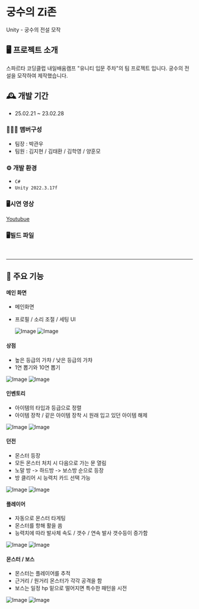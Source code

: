 # 궁수의 Zi존
Unity - 궁수의 전설 모작 


## 🖥️ 프로젝트 소개
스파르타 코딩클럽 내일배움캠프 "유니티 입문 주차"의 팀 프로젝트 입니다.
궁수의 전설을 모작하여 제작했습니다.
<br>

## 🕰️ 개발 기간
* 25.02.21 ~ 23.02.28

### 🧑‍🤝‍🧑 맴버구성
 - 팀장 : 박관우
 - 팀원 : 김지현 / 김태환 / 김학영 / 양훈모 

### ⚙️ 개발 환경
- `C#`
- `Unity 2022.3.17f`

### 🖥️시연 영상
[Youtubue](https://youtu.be/kf-juVuOngY)
<br>
### 🖥️빌드 파일
<br>

---

## 📌 주요 기능
#### 메인 화면 
- 메인화면
- 프로필 / 소리 조절 / 세팅 UI 
  
  ![Image](https://github.com/user-attachments/assets/1d8d2410-dc42-444e-a5c7-65e2f089497d)
  ![Image](https://github.com/user-attachments/assets/f9371dd8-7dc2-4b3f-9170-ef478435e427)
  
#### 상점
- 높은 등급의 가챠 / 낮은 등급의 가챠
- 1연 뽑기와 10연 뽑기

 ![Image](https://github.com/user-attachments/assets/9fd62f10-db93-488c-8032-98d517abb14b)
![Image](https://github.com/user-attachments/assets/78101335-b700-409d-b977-866c5433152e)

 #### 인벤토리
 - 아이템의 타입과 등급으로 정렬
 - 아이템 장착 / 같은 아이템 장착 시 원래 입고 있던 아이템 해제

![Image](https://github.com/user-attachments/assets/3374968b-bef4-4389-955d-6565717dd971)
![Image](https://github.com/user-attachments/assets/3d2f7c78-7f58-4065-85d2-cff4ccc66bf0)

#### 던전
- 몬스터 등장
- 모든 몬스터 처치 시 다음으로 가는 문 열림
- 노말 방 -> 하드방 -> 보스방 순으로 등장
- 방 클리어 시 능력치 카드 선택 가능

![Image](https://github.com/user-attachments/assets/9b2fab32-dfdc-47fb-8b30-83f8a56dafbf)
![Image](https://github.com/user-attachments/assets/24f92e28-5b5d-43eb-9db6-c4052fdc7f7f)

#### 플레이어
- 자동으로 몬스터 타게팅
- 몬스터를 항해 활을 쏨
- 능력치에 따라 발사체 속도 / 갯수 / 연속 발사 갯수등이 증가함 

![Image](https://github.com/user-attachments/assets/1c9de223-2fe8-4681-afc0-715d08bcbbb1)
![Image](https://github.com/user-attachments/assets/b44ffed1-b297-499f-b89b-0c545597d157)

#### 몬스터 / 보스
- 몬스터는 플레이어를 추적
- 근거리 / 원거리 몬스터가 각각 공격을 함
- 보스는 일정 hp 밑으로 떨어지면 특수한 패턴을 시전

![Image](https://github.com/user-attachments/assets/7bf28550-c851-4ee4-a678-7d5c90133240)
![Image](https://github.com/user-attachments/assets/53189e08-589d-40de-8dff-b9e673471be8)


